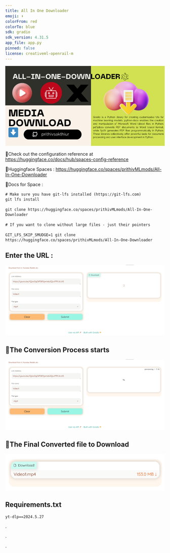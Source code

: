 ```yaml
---
title: All In One Downloader
emoji: ⬇️
colorFrom: red
colorTo: blue
sdk: gradio
sdk_version: 4.31.5
app_file: app.py
pinned: false
license: creativeml-openrail-m
---
```


![alt text](assets/4.png)

🚀Check out the configuration reference at https://huggingface.co/docs/hub/spaces-config-reference

🚀Huggingface Spaces : https://huggingface.co/spaces/prithivMLmods/All-In-One-Downloader

🚀Docs for Space : 

    # Make sure you have git-lfs installed (https://git-lfs.com)
    git lfs install
    
    git clone https://huggingface.co/spaces/prithivMLmods/All-In-One-Downloader
    
    # If you want to clone without large files - just their pointers
    
    GIT_LFS_SKIP_SMUDGE=1 git clone https://huggingface.co/spaces/prithivMLmods/All-In-One-Downloader


## Enter the URL : 
![alt text](assets/media1.png)

## 📂The Conversion Process starts

![alt text](assets/media2.png)

## 🔽The Final Converted file to Download

![alt text](assets/media3.png)

## Requirements.txt

    yt-dlp==2024.5.27

.

.

.
